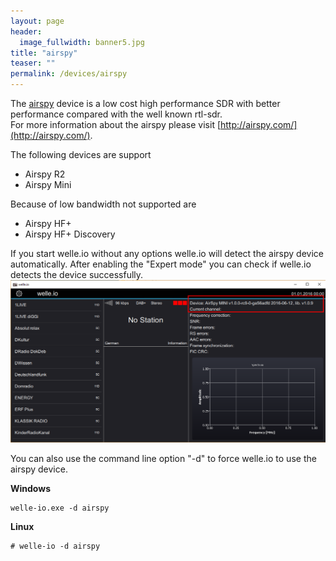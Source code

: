 ```yaml
---
layout: page
header:
  image_fullwidth: banner5.jpg
title: "airspy"
teaser: ""
permalink: /devices/airspy
---
```


The [airspy](http://airspy.com/) device is a low cost high performance SDR with better performance compared with the well known rtl-sdr.  
For more information about the airspy please visit [http://airspy.com/](http://airspy.com/).

The following devices are support
* Airspy R2
* Airspy Mini

Because of low bandwidth not supported are
* Airspy HF+
* Airspy HF+ Discovery

If you start welle.io without any options welle.io will detect the airspy device automatically. After enabling the "Expert mode" you can check if welle.io detects the device successfully.
![welle-io-airspy.png](/images/welle-io-airspy.png)

You can also use the command line option "-d" to force welle.io to use the airspy device.

**Windows**
  ```
welle-io.exe -d airspy
  ```

**Linux**
  ```
# welle-io -d airspy
  ```

